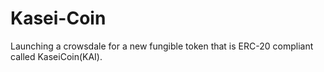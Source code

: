 # Kasei-Coin
Launching a crowsdale for a new fungible token that is ERC-20 compliant called KaseiCoin(KAI).
